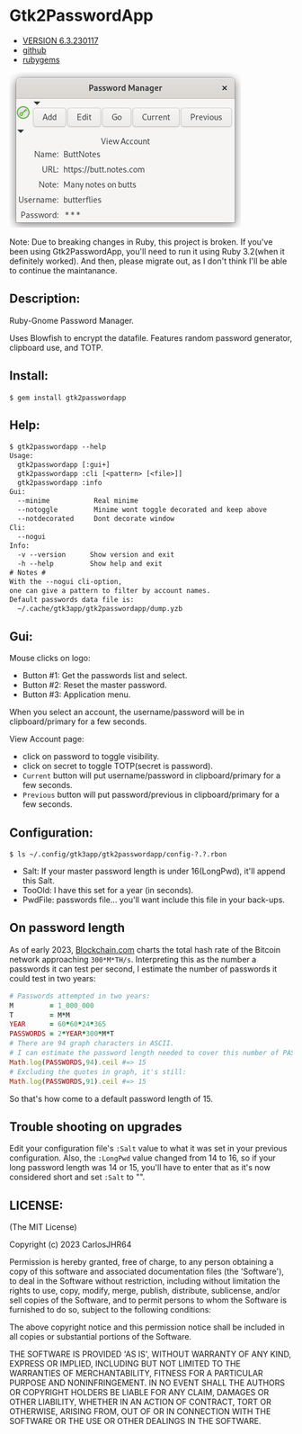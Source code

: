 # Gtk2PasswordApp

* [VERSION 6.3.230117](https://github.com/carlosjhr64/gtk2passwordapp/releases)
* [github](https://github.com/carlosjhr64/gtk2passwordapp)
* [rubygems](https://rubygems.org/gems/gtk2passwordapp)

![gui](test/gui.png)

Note: Due to breaking changes in Ruby, this project is broken.
If you've been using Gtk2PasswordApp,
you'll need to run it using Ruby 3.2(when it definitely worked).
And then, please migrate out,
as I don't think I'll be able to continue the maintanance.

## Description:

Ruby-Gnome Password Manager.

Uses Blowfish to encrypt the datafile.
Features random password generator, clipboard use, and TOTP.

## Install:
```console
$ gem install gtk2passwordapp
```
## Help:
```console
$ gtk2passwordapp --help
Usage:
  gtk2passwordapp [:gui+]
  gtk2passwordapp :cli [<pattern> [<file>]]
  gtk2passwordapp :info
Gui:
  --minime      	 Real minime
  --notoggle    	 Minime wont toggle decorated and keep above
  --notdecorated	 Dont decorate window
Cli:
  --nogui
Info:
  -v --version   	Show version and exit
  -h --help      	Show help and exit
# Notes #
With the --nogui cli-option,
one can give a pattern to filter by account names.
Default passwords data file is:
  ~/.cache/gtk3app/gtk2passwordapp/dump.yzb
```
## Gui:

Mouse clicks on logo:

+ Button #1: Get the passwords list and select.
+ Button #2: Reset the master password.
+ Button #3: Application menu.

When you select an account,
the username/password will be in clipboard/primary for a few seconds.

View Account page:

* click on password to toggle visibility.
* click on secret to toggle TOTP(secret is password).
* `Current` button will put username/password in clipboard/primary for a few seconds. 
* `Previous` button will put password/previous in clipboard/primary for a few seconds. 

## Configuration:
```console
$ ls ~/.config/gtk3app/gtk2passwordapp/config-?.?.rbon
```
+ Salt:  If your master password length is under 16(LongPwd), it'll append this Salt.
+ TooOld:  I have this set for a year (in seconds).
+ PwdFile:  passwords file... you'll want include this file in your back-ups.

## On password length

As of early 2023,
[Blockchain.com](https://www.blockchain.com/explorer/charts/hash-rate)
charts the total hash rate of the Bitcoin network approaching `300*M*TH/s`.
Interpreting this as the number a passwords it can test per second,
I estimate the number of passwords it could test in two years:
```ruby
# Passwords attempted in two years:
M         = 1_000_000
T         = M*M
YEAR      = 60*60*24*365
PASSWORDS = 2*YEAR*300*M*T
# There are 94 graph characters in ASCII.
# I can estimate the password length needed to cover this number of PASSWORDS:
Math.log(PASSWORDS,94).ceil #=> 15
# Excluding the quotes in graph, it's still:
Math.log(PASSWORDS,91).ceil #=> 15
```
So that's how come to a default password length of 15.

## Trouble shooting on upgrades

Edit your configuration file's `:Salt` value
to what it was set in your previous configuration.
Also, the `:LongPwd` value changed from 14 to 16,
so if your long password length was 14 or 15,
you'll have to enter that as it's now considered short
and set `:Salt` to "".

## LICENSE:

(The MIT License)

Copyright (c) 2023 CarlosJHR64

Permission is hereby granted, free of charge, to any person obtaining
a copy of this software and associated documentation files (the
'Software'), to deal in the Software without restriction, including
without limitation the rights to use, copy, modify, merge, publish,
distribute, sublicense, and/or sell copies of the Software, and to
permit persons to whom the Software is furnished to do so, subject to
the following conditions:

The above copyright notice and this permission notice shall be
included in all copies or substantial portions of the Software.

THE SOFTWARE IS PROVIDED 'AS IS', WITHOUT WARRANTY OF ANY KIND,
EXPRESS OR IMPLIED, INCLUDING BUT NOT LIMITED TO THE WARRANTIES OF
MERCHANTABILITY, FITNESS FOR A PARTICULAR PURPOSE AND NONINFRINGEMENT.
IN NO EVENT SHALL THE AUTHORS OR COPYRIGHT HOLDERS BE LIABLE FOR ANY
CLAIM, DAMAGES OR OTHER LIABILITY, WHETHER IN AN ACTION OF CONTRACT,
TORT OR OTHERWISE, ARISING FROM, OUT OF OR IN CONNECTION WITH THE
SOFTWARE OR THE USE OR OTHER DEALINGS IN THE SOFTWARE.
